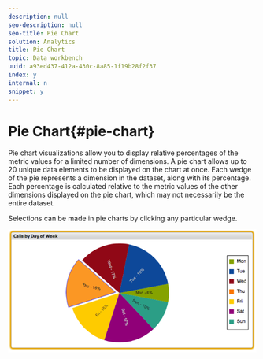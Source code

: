 ```yaml
---
description: null
seo-description: null
seo-title: Pie Chart
solution: Analytics
title: Pie Chart
topic: Data workbench
uuid: a93ed437-412a-430c-8a85-1f19b28f2f37
index: y
internal: n
snippet: y
---
```


# Pie Chart{#pie-chart}

Pie chart visualizations allow you to display relative percentages of the metric values for a limited number of dimensions. A pie chart allows up to 20 unique data elements to be displayed on the chart at once. Each wedge of the pie represents a dimension in the dataset, along with its percentage. Each percentage is calculated relative to the metric values of the other dimensions displayed on the pie chart, which may not necessarily be the entire dataset.

Selections can be made in pie charts by clicking any particular wedge.

![](assets/pie_chart.png)

